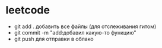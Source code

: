# leetcode 

- git add . добавить все файлы (для отслеживания гитом)
- git commit -m "add:добавил какую-то функцию"
- git push для отправки в облако